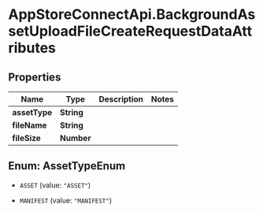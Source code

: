 # AppStoreConnectApi.BackgroundAssetUploadFileCreateRequestDataAttributes

## Properties

Name | Type | Description | Notes
------------ | ------------- | ------------- | -------------
**assetType** | **String** |  | 
**fileName** | **String** |  | 
**fileSize** | **Number** |  | 



## Enum: AssetTypeEnum


* `ASSET` (value: `"ASSET"`)

* `MANIFEST` (value: `"MANIFEST"`)




